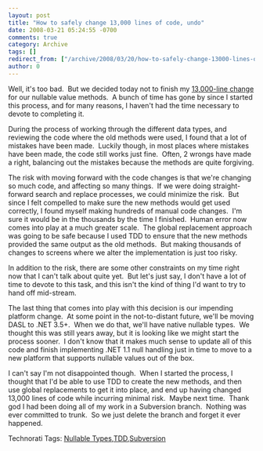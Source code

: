 ```yaml
---
layout: post
title: "How to safely change 13,000 lines of code, undo"
date: 2008-03-21 05:24:55 -0700
comments: true
category: Archive
tags: []
redirect_from: ["/archive/2008/03/20/how-to-safely-change-13000-lines-of-code-undo.aspx"]
author: 0
---
```

<!-- more -->
<p>Well, it's too bad.  But we decided today not to finish my <a href="http://blog.jeffhandley.com/archive/2008/02/15/how-to-safely-change-13000-lines-of-code-part-2.aspx" target="_blank">13,000-line change</a> for our nullable value methods.  A bunch of time has gone by since I started this process, and for many reasons, I haven't had the time necessary to devote to completing it.</p>  <p>During the process of working through the different data types, and reviewing the code where the old methods were used, I found that a lot of mistakes have been made.  Luckily though, in most places where mistakes have been made, the code still works just fine.  Often, 2 wrongs have made a right, balancing out the mistakes because the methods are quite forgiving.</p>  <p>The risk with moving forward with the code changes is that we're changing so much code, and affecting so many things.  If we were doing straight-forward search and replace processes, we could minimize the risk.  But since I felt compelled to make sure the new methods would get used correctly, I found myself making hundreds of manual code changes.  I'm sure it would be in the thousands by the time I finished.  Human error now comes into play at a much greater scale.  The global replacement approach was going to be safe because I used TDD to ensure that the new methods provided the same output as the old methods.  But making thousands of changes to screens where we alter the implementation is just too risky.</p>  <p>In addition to the risk, there are some other constraints on my time right now that I can't talk about quite yet.  But let's just say, I don't have a lot of time to devote to this task, and this isn't the kind of thing I'd want to try to hand off mid-stream.</p>  <p>The last thing that comes into play with this decision is our impending platform change.  At some point in the not-to-distant future, we'll be moving DASL to .NET 3.5+.  When we do that, we'll have native nullable types.  We thought this was still years away, but it is looking like we might start the process sooner.  I don't know that it makes much sense to update all of this code and finish implementing .NET 1.1 null handling just in time to move to a new platform that supports nullable values out of the box.</p>  <p>I can't say I'm not disappointed though.  When I started the process, I thought that I'd be able to use TDD to create the new methods, and then use global replacements to get it into place, and end up having changed 13,000 lines of code while incurring minimal risk.  Maybe next time.  Thank god I had been doing all of my work in a Subversion branch.  Nothing was ever committed to trunk.  So we just delete the branch and forget it ever happened.</p>  <div class="wlWriterSmartContent" id="scid:0767317B-992E-4b12-91E0-4F059A8CECA8:149ac5e7-5a0b-4bd6-94a1-7ebbc30f9de6" style="padding-right: 0px; display: inline; padding-left: 0px; float: none; padding-bottom: 0px; margin: 0px; padding-top: 0px">Technorati Tags: <a href="http://technorati.com/tags/Nullable%20Types" rel="tag">Nullable Types</a>,<a href="http://technorati.com/tags/TDD" rel="tag">TDD</a>,<a href="http://technorati.com/tags/Subversion" rel="tag">Subversion</a></div>

